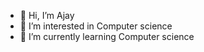- 👋 Hi, I’m Ajay
- 👀 I’m interested in Computer science
- 🌱 I’m currently learning Computer science

<!---
wkdx55/wkdx55 is a ✨ special ✨ repository because its `README.md` (this file) appears on your GitHub profile.
You can click the Preview link to take a look at your changes.
--->
